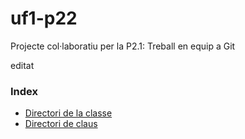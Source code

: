 # uf1-p22
Projecte col·laboratiu per la P2.1: Treball en equip a Git

editat

### Index
- [Directori de la classe](classe)  
- [Directori de claus](claus)  
